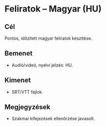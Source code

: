 # Feliratok – Magyar (HU)

## Cél
Pontos, időzített magyar feliratok készítése.

## Bemenet
- Audió/videó, nyelvi jelzés: HU.

## Kimenet
- SRT/VTT fájlok.

## Megjegyzések
- Szakmai kifejezések ellenőrzése javasolt.
